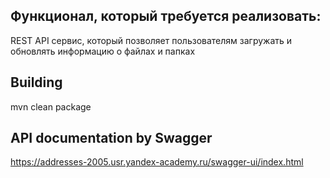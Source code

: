 ## Функционал, который требуется реализовать:
REST API сервис, который позволяет пользователям загружать и обновлять информацию о файлах и папках


## Building

mvn clean package

## API documentation by Swagger 

https://addresses-2005.usr.yandex-academy.ru/swagger-ui/index.html



